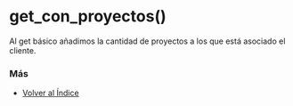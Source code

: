 # get_con_proyectos()

Al get básico añadimos la cantidad de proyectos a los que está asociado el cliente. 

### Más

  * [Volver al Índice](./index.md)

